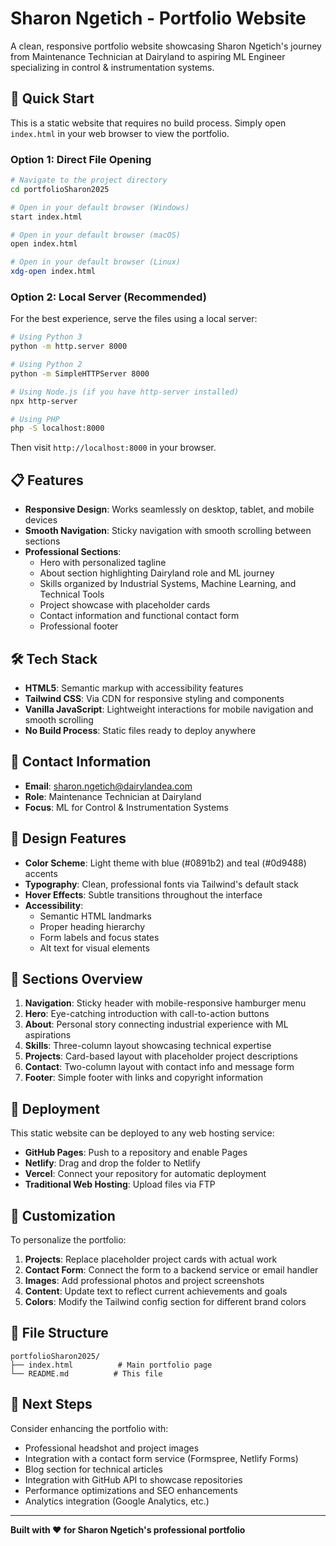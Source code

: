# Sharon Ngetich - Portfolio Website

A clean, responsive portfolio website showcasing Sharon Ngetich's journey from Maintenance Technician at Dairyland to aspiring ML Engineer specializing in control & instrumentation systems.

## 🚀 Quick Start

This is a static website that requires no build process. Simply open `index.html` in your web browser to view the portfolio.

### Option 1: Direct File Opening
```bash
# Navigate to the project directory
cd portfolioSharon2025

# Open in your default browser (Windows)
start index.html

# Open in your default browser (macOS)
open index.html

# Open in your default browser (Linux)
xdg-open index.html
```

### Option 2: Local Server (Recommended)
For the best experience, serve the files using a local server:

```bash
# Using Python 3
python -m http.server 8000

# Using Python 2
python -m SimpleHTTPServer 8000

# Using Node.js (if you have http-server installed)
npx http-server

# Using PHP
php -S localhost:8000
```

Then visit `http://localhost:8000` in your browser.

## 📋 Features

- **Responsive Design**: Works seamlessly on desktop, tablet, and mobile devices
- **Smooth Navigation**: Sticky navigation with smooth scrolling between sections
- **Professional Sections**:
  - Hero with personalized tagline
  - About section highlighting Dairyland role and ML journey
  - Skills organized by Industrial Systems, Machine Learning, and Technical Tools
  - Project showcase with placeholder cards
  - Contact information and functional contact form
  - Professional footer

## 🛠 Tech Stack

- **HTML5**: Semantic markup with accessibility features
- **Tailwind CSS**: Via CDN for responsive styling and components
- **Vanilla JavaScript**: Lightweight interactions for mobile navigation and smooth scrolling
- **No Build Process**: Static files ready to deploy anywhere

## 📧 Contact Information

- **Email**: sharon.ngetich@dairylandea.com
- **Role**: Maintenance Technician at Dairyland
- **Focus**: ML for Control & Instrumentation Systems

## 🎨 Design Features

- **Color Scheme**: Light theme with blue (#0891b2) and teal (#0d9488) accents
- **Typography**: Clean, professional fonts via Tailwind's default stack
- **Hover Effects**: Subtle transitions throughout the interface
- **Accessibility**: 
  - Semantic HTML landmarks
  - Proper heading hierarchy
  - Form labels and focus states
  - Alt text for visual elements

## 📱 Sections Overview

1. **Navigation**: Sticky header with mobile-responsive hamburger menu
2. **Hero**: Eye-catching introduction with call-to-action buttons
3. **About**: Personal story connecting industrial experience with ML aspirations
4. **Skills**: Three-column layout showcasing technical expertise
5. **Projects**: Card-based layout with placeholder project descriptions
6. **Contact**: Two-column layout with contact info and message form
7. **Footer**: Simple footer with links and copyright information

## 🚀 Deployment

This static website can be deployed to any web hosting service:

- **GitHub Pages**: Push to a repository and enable Pages
- **Netlify**: Drag and drop the folder to Netlify
- **Vercel**: Connect your repository for automatic deployment
- **Traditional Web Hosting**: Upload files via FTP

## 🔧 Customization

To personalize the portfolio:

1. **Projects**: Replace placeholder project cards with actual work
2. **Contact Form**: Connect the form to a backend service or email handler
3. **Images**: Add professional photos and project screenshots
4. **Content**: Update text to reflect current achievements and goals
5. **Colors**: Modify the Tailwind config section for different brand colors

## 📄 File Structure

```
portfolioSharon2025/
├── index.html          # Main portfolio page
└── README.md          # This file
```

## 🌟 Next Steps

Consider enhancing the portfolio with:

- Professional headshot and project images
- Integration with a contact form service (Formspree, Netlify Forms)
- Blog section for technical articles
- Integration with GitHub API to showcase repositories
- Performance optimizations and SEO enhancements
- Analytics integration (Google Analytics, etc.)

---

**Built with ❤️ for Sharon Ngetich's professional portfolio**
